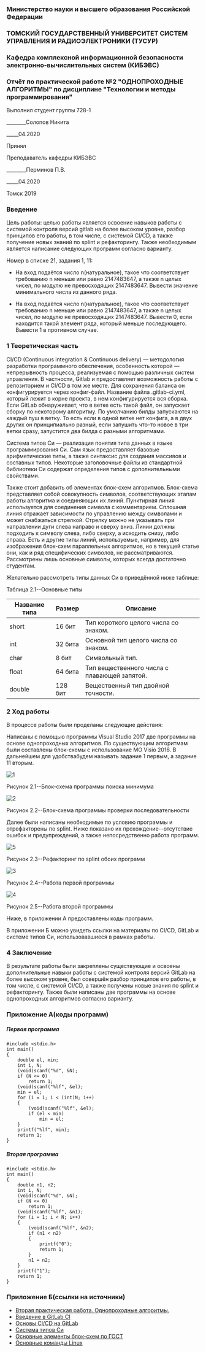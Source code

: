 ### Министерство науки и высшего образования Российской Федерации

### ТОМСКИЙ ГОСУДАРСТВЕННЫЙ УНИВЕРСИТЕТ СИСТЕМ УПРАВЛЕНИЯ И РАДИОЭЛЕКТРОНИКИ (ТУСУР)

### Кафедра комплексной информационной безопасности электронно-вычислительных систем (КИБЭВС)

### Отчёт по практической работе №2 "ОДНОПРОХОДНЫЕ АЛГОРИТМЫ" по дисциплине "Технологии и методы программирования"

Выполнил студент группы 728-1

________Солопов Никита

_____04.2020

Принял

Преподаватель кафедры КИБЭВС

________Перминов П.В.

_____04.2020

Томск 2019

### Введение

Цель работы: целью работы является освоение навыков работы с системой контроля версий gitlab на более высоком уровне, разбор принципов его работы, в том числе, с системой CI/CD, а также получение новых знаний по splint и рефакторингу. Также необходимым является написание следующих программ согласно варианту.

Номер в списке 21, задания 1, 11:

* На вход подаётся число n(натуральное), такое что соответствует требованию n меньше или равно 2147483647, а также n целых чисел, по модулю не превосходящих 2147483647. Вывести значение минимального числа из данного ряда.

* На вход подаётся число n(натуральное), такое что соответствует требованию n меньше или равно 2147483647, а также n целых чисел, по модулю не превосходящих 2147483647. Вывести 0, если находится такой элемент ряда, который меньше последующего. Вывести 1 в противном случае.

### 1 Теоретическая часть

CI/CD (Continuous integration & Continuous delivery) — методология разработки программного обеспечения, особенность которой — непрерывность процесса, реализуемая с помощью различных систем управления. В частности, Gitlab и предоставляет возможность работы с репозиторием и CI/CD в том же месте. Для сохранения баланса он конфигурируется через конфиг-файл. Название файла .gitlab-ci.yml, который лежит в корне проекта, в нем конфигурируется вся сборка. Если GitLab обнаруживает, что в ветке есть такой файл, он запускает сборку по некоторому алгоритму.
По умолчанию билды запускаются на каждый пуш в ветку.
То есть если в одной ветке нет конфига, а в двух других он принципиально разный, если запушить что-то новое в три ветки сразу, запустится два билда с разными алгоритмами.

Система типов Си — реализация понятия типа данных в языке программирования Си. Сам язык предоставляет базовые арифметические типы, а также синтаксис для создания массивов и составных типов. Некоторые заголовочные файлы из стандартной библиотеки Си содержат определения типов с дополнительными свойствами.

Также стоит добавить об элементах блок-схем алгоритмов. Блок-схема представляет собой совокупность символов, соответствующих этапам работы алгоритма и соединяющих их линий. Пунктирная линия используется для соединения символа с комментарием. Сплошная линия отражает зависимости по управлению между символами и может снабжаться стрелкой. Стрелку можно не указывать при направлении дуги слева направо и сверху вниз. Линии должны подходить к символу слева, либо сверху, а исходить снизу, либо справа. Есть и другие типы линий, используемые, например, для изображения блок-схем параллельных алгоритмов, но в текущей статье они, как и ряд специфических символов, не рассматриваются. Рассмотрены лишь основные символы, которых всегда достаточно студентам.

Желательно рассмотреть типы данных Си в приведённой ниже таблице:

Таблица 2.1--Основные типы 

| Название типа | Размер  | Описание                                     |
| ------------- | ------- | -------------------------------------------- |
| short         | 16 бит  | Тип короткого целого числа со знаком.        |
| int           | 32 бита | Основной тип целого числа со знаком.         |
| char          | 8 бит   | Символьный тип.                              |
| float         | 64 бита | Тип вещественного числа с плавающей запятой. |
| double        | 128 бит | Вещественный тип двойной точности.           |

### 2 Ход работы

В процессе работы были проделаны следующие действия:

Написаны с помощью программы Visual Studio 2017 две программы на основе однопроходных алгоритмов. По существующим алгоритмам были составлены блок-схемы с использование MO Visio 2016. В дальнейшем для удобствабудем называть задание 1 первым, а задание 11 вторым.

![](/pr2/images/1.jpg "1")

Рисунок 2.1--Блок-схема программы поиска минимума

![](/pr2/images/2.jpg "2")

Рисунок 2.2--Блок-схема программы проверки последовательности

Далее были написаны необходимые по условию программы и отрефакторены по splint. Ниже показано их прохождение--отсутствие ошибок и предупреждений, а также непосредственно работа программ.

![](/pr2/images/5.png "5")

Рисунок 2.3--Рефакторинг по splint обоих программ

![](/pr2/images/3.png "3")

Рисунок 2.4--Работа первой программы

![](/pr2/images/4.png "4")

Рисунок 2.5--Работа второй программы

Ниже, в приложении А предоставлены коды программ.

В приложении Б можно увидеть ссылки на материалы по CI/CD, GitLab и системе типов Си, использовавшиеся в рамках работы.

### 4 Заключение

В результате работы были закреплены существующие и освоены дополнительные навыки работы с системой контроля версий GitLab на более высоком уровне, был совершён разбор принципов его работы, в том числе, с системой CI/CD, а также получены новые знания по splint и рефакторингу. Также были написаны две программы на основе однопроходных алгоритмов согласно варианту.

### Приложение А(коды программ)

##### Первая программа

```с
#include <stdio.h>
int main()
{
	double el, min;
	int i, N;
	(void)scanf("%d", &N);
	if (N <= 0)
		return 1;
	(void)scanf("%lf", &el);
	min = el;
	for (i = 1; i < (int)N; i++)
	{
		(void)scanf("%lf", &el);
		if (el < min)
			min = el;
	}
	printf("%lf", min);
	return 1;
}
```

##### Вторая программа

```с
#include <stdio.h>
int main()
{
	double n1, n2;
	int i, N;
	(void)scanf("%d", &N);
	if (N <= 0)
		return 1;
	(void)scanf("%lf", &n1);
	for (i = 1; i < N; i++)
	{
		(void)scanf("%lf", &n2);
		if (n1 < n2)
		{
			printf("0");
			return 1;
		}
		n1 = n2;
	}
	printf("1");
	return 1;
}
```

### Приложение Б(ссылки на источники)

* [Вторая практическая работа. Однопроходные алгоритмы.](https://gitlab.com/tusur_fb_timp/practices/-/wikis/2-практическая-работа.-Однопроходные-алгоритмы)
* [Введение в GitLab CI](https://habr.com/ru/company/softmart/blog/309380/)
* [Основы CI/CD на GitLab](https://medium.com/@cakeinpanic/основы-ci-на-gitlab-19489cc79fe8)
* [Система типов Си](https://ru.wikipedia.org/wiki/Система_типов_Си)
* [Основные элементы блок-схем по ГОСТ](https://pro-prof.com/archives/1462)
* [Основные команды Linux](https://pontin.ru/technical/linux/sudo-ubuntu)